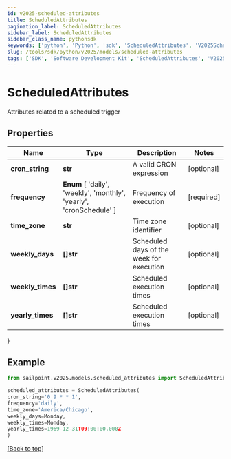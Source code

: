 ```yaml
---
id: v2025-scheduled-attributes
title: ScheduledAttributes
pagination_label: ScheduledAttributes
sidebar_label: ScheduledAttributes
sidebar_class_name: pythonsdk
keywords: ['python', 'Python', 'sdk', 'ScheduledAttributes', 'V2025ScheduledAttributes'] 
slug: /tools/sdk/python/v2025/models/scheduled-attributes
tags: ['SDK', 'Software Development Kit', 'ScheduledAttributes', 'V2025ScheduledAttributes']
---
```


# ScheduledAttributes

Attributes related to a scheduled trigger

## Properties

Name | Type | Description | Notes
------------ | ------------- | ------------- | -------------
**cron_string** | **str** | A valid CRON expression | [optional] 
**frequency** |  **Enum** [  'daily',    'weekly',    'monthly',    'yearly',    'cronSchedule' ] | Frequency of execution | [required]
**time_zone** | **str** | Time zone identifier | [optional] 
**weekly_days** | **[]str** | Scheduled days of the week for execution | [optional] 
**weekly_times** | **[]str** | Scheduled execution times | [optional] 
**yearly_times** | **[]str** | Scheduled execution times | [optional] 
}

## Example

```python
from sailpoint.v2025.models.scheduled_attributes import ScheduledAttributes

scheduled_attributes = ScheduledAttributes(
cron_string='0 9 * * 1',
frequency='daily',
time_zone='America/Chicago',
weekly_days=Monday,
weekly_times=Monday,
yearly_times=1969-12-31T09:00:00.000Z
)

```
[[Back to top]](#) 

